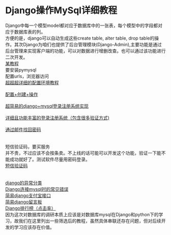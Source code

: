 Django操作MySql详细教程
====
Django中每一个模型model都对应于数据库中的一张表，每个模型中的字段都对应于数据库表的列。<br>
方便的是，django可以自动生成这些create table, alter table, drop table的操作。其次Django为咱们也提供了后台管理模块(Django-Admin),主要功能是通过后台管理来实现客户端的功能，可以对数据进行增删改查。也可以通过该功能进行二次开发。<br>
[某教程](https://blog.csdn.net/weixin_43499626/article/details/84351572)<br>
要安装pymysql<br>
配置urls，浏览器访问<br>
[超超超详细的配置环境教程](https://www.liujiangblog.com/course/django/165)<br><br>
[配置+创建+操作](https://www.cnblogs.com/py-web/p/10906472.html)<br><br>
[超简易的django+mysql登录注册系统实现](https://www.cnblogs.com/ilovepython/p/11068885.html)<br><br>
[详细且功能丰富的登录注册系统（包含很多验证方式)](https://www.jianshu.com/p/4f84d0e0c8c9)<br><br>
[通过邮件找回密码](https://blog.csdn.net/qq_41682681/article/details/82748937)<br><br><br>
短信验证码，要买服务<br>
并不贵，不过应该不会按条卖。不上线的话可能可以开发这个功能，验证一下能不能成功就好了。测试软件尽量用密码登录。<br>
[短信验证码](https://blog.csdn.net/weixin_43958804/article/details/86292458)<br><br><br>
[django的异常分类](https://blog.csdn.net/brave_sun/article/details/76698648)<br>
[Django连接mysql时的常见错误](https://www.cnblogs.com/luozx207/p/10477103.html)<br>
[简易django支付宝接口](https://www.cnblogs.com/fanhua999/p/8215456.html)<br>
[简易django留言板](https://blog.csdn.net/qq_34262789/article/details/85246718)<br>
[Django排行榜（点击率）](https://blog.csdn.net/weixin_43692357/article/details/90446593)<br>
因为这次对数据库的调研本质上应该是对数据库mysql在Django和python下的学习，故我们在这里列出一些筛选后的教程，虽然具体串联还存在问题，但对后续开发的学习应该存在价值。<br>



